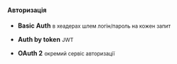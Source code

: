 #### Авторизація

- **Basic Auth** <small> в хеадерах шлем логін/пароль на кожен запит </small>

- **Auth by token** <small> JWT </small>

- **OAuth 2** <small> окремий сервіс авторизації </small>